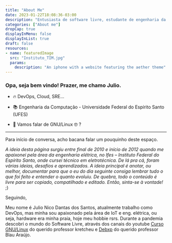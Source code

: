 ```yaml
---
title: "About Me"
date: 2023-01-22T18:08:36-03:00
description: "Entusiasta de software livre, estudante de engenharia da computação e DevOps nas horas vagas. :)"
categories: ["About me"]
dropCap: true
displayInMenu: false
displayInList: true
draft: false
resources:
- name: featuredImage
  src: "Instituto_TIM.jpg"
  params:
    description: "An iphone with a website featuring the aether theme"
---
```



### Opa, seja bem vindo! Prazer, me chamo Julio.


- 🔥 DevOps, Cloud, SRE...

- 📚 Engenharia da Computação - Universidade Federal do Espírito Santo (UFES)

- 💬 Vamos falar de GNU/Linux 🤓 ?

---

Para início de conversa, acho bacana falar um pouquinho deste espaço.

*A ideia desta página surgiu entre final de 2010 e início de 2012 quando me apaixonei pela área da engenharia elétrica, no Ifes – Instituto Federal do Espírito Santo, onde cursei técnico em eletrotécnica. De lá pra cá, foram várias ideias, desafios e aprendizados. A ideia principal é anotar, ou melhor, documentar para que o eu do dia seguinte consiga lembrar tudo o que foi feito e entender o quanto evoluiu. De quebra, todo o conteúdo é livre para ser copiado, compatilhado e editado. Então, sinta-se à vontade!* ;)

Seguindo, 

Meu nome é Julio Nico Dantas dos Santos, atualmente trabalho como DevOps, mas minha sou apaixonado pela área de IoT e eng. elétrica, ou seja, hardware era minha praia, hoje meu hobbie rsrs. Durante a pandemia descobri o mundo do Software Livre, através dos canais do youtube [Curso GNU/Linux](https://www.youtube.com/watch?v=SZMIL87CyVE&list=PLuf64C8sPVT9L452PqdyYCNslctvCMs_n) do querido professor kretcheu e [Debxp](https://www.youtube.com/@debxp) do querido professor Blau Araújo.






